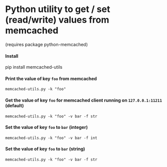 
# Python utility to get / set (read/write) values from memcached 
(requires package python-memcached)

#### Install 
pip install memcached-utils

#### Print the value of key `foo` from memcached
```
memcached-utils.py -k "foo"
```

#### Get the value of key `foo` for memcached client running on `127.0.0.1:11211` (default)

```
memcached-utils.py -k "foo" -v bar -f str
```

#### Set the value of key `foo` to `bar` (integer)

```
memcached-utils.py -k "foo" -v bar -f int
```

#### Set the value of key `foo` to `bar` (string)

```
memcached-utils.py -k "foo" -v bar -f str
```


